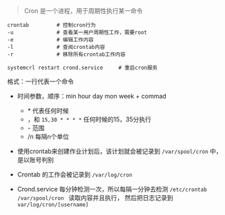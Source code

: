 > Cron 是一个进程，用于周期性执行某一命令

```shell
crontab 		# 控制cron行为
-u				# 查看某一用户周期性工作，需要root
-e				# 编辑工作内容
-l				# 查阅crontab内容
-r				# 移除所有crontab工作内容

systemcrl restart crond.service		# 重启cron服务
```

格式：一行代表一个命令

- 时间参数，顺序：min hour day mon week + commad
  - \* 代表任何时候
  - ，和 `15,30 * * * *` 任何时候的15，35分执行
  - \- 范围
  - /n 每隔n个单位

- 使用crontab来创建作业计划后，该计划就会被记录到 `/var/spool/cron` 中，是以账号判别
- Crontab 的工作会被记录到 `/var/log/cron`
- Crond.service 每分钟检测一次，所以每隔一分钟去检测 `/etc/crontab /var/spool/cron ` 读取内容并且执行， 然后把日志记录到 `var/log/cron/[username]`

